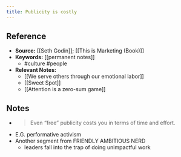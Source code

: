 ```yaml
---
title: Publicity is costly
---
```

## Reference
- **Source:** [[Seth Godin]]; [[This is Marketing (Book)]]
- **Keywords:** [[permanent notes]]
	- #culture #people
- **Relevant Notes:**
	- [[We serve others through our emotional labor]]
	- [[Sweet Spot]]
	- [[Attention is a zero-sum game]]
## Notes
- >Even “free” publicity costs you in terms of time and effort.
- E.G. performative activism
- Another segment from FRIENDLY AMBITIOUS NERD
	- leaders fall into the trap of doing unimpactful work